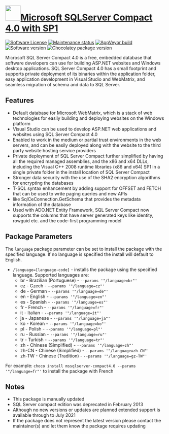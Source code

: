 # [<img src="https://cdn.jsdelivr.net/gh/dgalbraith/chocolatey-packages@ad774ac1b3b8812daa6ce89e0dbeab2ecf91dbf1/icons/mssqlserver.png" width="48" height="48" />Microsoft SQLServer Compact 4.0 with SP1](https://chocolatey.org/packages/mssqlserver-compact4.0)

[![Software License](https://img.shields.io/badge/license-proprietary-lightgrey)](https://www.microsoft.com/download/details.aspx?id=30709)
[![Maintenance status](https://img.shields.io/badge/maintained%3F-yes-green.svg)](https://gitHub.com/dgalbraith/chocolatey-packages/graphs/commit-activity)
[![AppVeyor build](https://img.shields.io/appveyor/ci/dgalbraith/chocolatey-packages)](https://ci.appveyor.com/project/dgalbraith/chocolatey-packages)
[![Software version](https://img.shields.io/badge/Source-v4.0.8876.1-blue.svg)](https://www.microsoft.com/download/details.aspx?id=30709)
[![Chocolatey package version](https://img.shields.io/chocolatey/v/go-fonts?label=Chocolatey)](https://chocolatey.org/packages/mssqlserver-compact4.0)

Microsoft SQL Server Compact 4.0 is a free, embedded database that software developers can use for building ASP.NET
websites and Windows desktop applications. SQL Server Compact 4.0 has a small footprint and supports private
deployment of its binaries within the application folder, easy application development in Visual Studio and
WebMatrix, and seamless migration of schema and data to SQL Server.

## Features

* Default database for Microsoft WebMatrix, which is a stack of web technologies for easily building and deploying
  websites on the Windows platform
* Visual Studio can be used to develop ASP.NET web applications and websites using SQL Server Compact 4.0
* Enabled to work in the medium or partial trust environments in the web servers, and can be easily deployed along with
  the website to the third party website hosting service providers
* Private deployment of SQL Server Compact further simplified by having all the required managed assemblies, and the
  x86 and x64 DLLs, including the Visual C++ 2008 runtime libraries (x86 and x64) SP1 in a single private folder in the
  install location of SQL Server Compact
* Stronger data security with the use of the SHA2 encryption algorithms for encrypting the databases
* T-SQL syntax enhancement by adding support for OFFSET and FETCH that can be used to write paging queries and new APIs
* like SqlCeConnection.GetSchema that provides the metadata information of the database
* Used with ADO.NET Entity Framework, SQL Server Compact now supports the columns that have server generated keys like
  identity, rowguid etc. and the code-first programming model

## Package Parameters

The `language` package parameter can be set to install the package with the specified language.  If no language is
specified the install will default to English.

* `/language=[language-code]` - installs the package using the specified language.  Supported languages are:
  - br - Brazilian (Portuguese) - `--params '"/language=br"'`
  - cz - Czech - `--params '"/language=cz"'`
  - de - German - `--params '"/language=de"'`
  - en - English - `--params '"/language=en"'`
  - es - Spanish - `--params '"/language=es"'`
  - fr - French - `--params '"/language=fr"'`
  - it - Italian - `--params '"/language=it"'`
  - ja - Japanese - `--params '"/language=ja"'`
  - ko - Korean - `--params '"/language=ko"'`
  - pl - Polish - `--params '"/language=pl"'`
  - ru - Russian - `--params '"/language=ru"'`
  - tr - Turkish - `--params '"/language=tr"'`
  - zh - Chinese (Simplified) - `--params '"/language=zh"'`
  - zh-CN - Chinese (Simplified) - `--params '"/language=zh-CN"'`
  - zh-TW - Chinese (Tradition) - `--params '"/language=gz-TW"'`

For example: `choco install mssqlserver-compact4.0 --params '"/language=fr"'` to install the package with French

## Notes

* This package is manually updated
* SQL Server compact edition was deprecated in February 2013
* Although no new versions or updates are planned extended support is available through to July 2021
* If the package does not represent the latest version please contact the maintainer(s) and let them know the package requires updating
